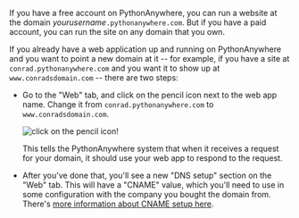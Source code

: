 
<!--
.. title: Using a new domain for existing webapp
.. slug: UsingANewDomainForExistingWebApp
.. date: 2015-05-13 14:35:28 UTC+01:00
.. tags:
.. category:
.. link:
.. description:
.. type: text
-->

If you have a free account on PythonAnywhere, you can run a website at the
domain *yourusername*`.pythonanywhere.com`.  But if you have a paid account,
you can run the site on any domain that you own.

If you already have a web application up and running on PythonAnywhere and you
want to point a new domain at it -- for example, if you have a site at
`conrad.pythonanywhere.com` and you want it to show up at `www.conradsdomain.com` --
there are two steps:

 * Go to the "Web" tab, and click on the pencil icon next to the web app name.
   Change it from `conrad.pythonanywhere.com` to `www.conradsdomain.com`.

   ![click on the pencil icon!](/rename_webapp.jpg)

   This tells the PythonAnywhere system that when it receives a request for
   your domain, it should use your web app to respond to the request.

 * After you've done that, you'll see a new "DNS setup" section on the "Web"
   tab.  This will have a "CNAME" value, which you'll need to use in some
   configuration with the company you bought the domain from.  There's
   [more information about CNAME setup here](/pages/CustomDomains#configuring-the-domain-at-the-domain-registrar).
